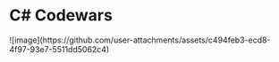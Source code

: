 <h1> C# Codewars</h1>
![image](https://github.com/user-attachments/assets/c494feb3-ecd8-4f97-93e7-5511dd5062c4)


